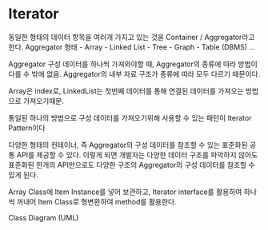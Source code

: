 # Iterator

동일한 형태의 데이터 항목을 여러개 가지고 있는 것을 Container / Aggregator라고 한다.
    Aggregator 형태
    - Array
    - Linked List
    - Tree
    - Graph
    - Table (DBMS)
    ...

Aggregator 구성 데이터를 하나씩 가져와야할 때, Aggregator의 종류에 따라 방법이 다를 수 밖에 없음.
Aggregator의 내부 자료 구조가 종류에 따라 모두 다르기 때문이다.

Array은 index로, LinkedList는 첫번째 데이터를 통해 연결된 데이터를 가져오는 방법으로 가져오기때문.

통일된 하나의 방법으로 구성 데이터를 가져오기위해 사용할 수 있는 패턴이 Iterator Pattern이다

다양한 형태의 컨테이너, 즉 Aggregator의 구성 데이터를 참조할 수 있는
표준화된 공통 API를 제공할 수 있다.
이렇게 되면 개발자는 다양한 데이터 구조를 파악하지 않아도 표준화된 한개의 API만으로도
다양한 구조의 Aggregator의 구성 데이터를 참조할 수 있게 된다.

Array Class에 Item Instance를 넣어 보관하고,
Iterator interface를 활용하여 하나씩 꺼내어 Item Class로 형변환하여 method를 활용한다.



Class Diagram (UML)